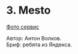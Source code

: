 # 3. Mesto

[Фото сервис](https://antonvolkov71.github.io/3.-Mesto/) 

Автор: Антон Волков.  
Бриф: ребята из Яндекса.
